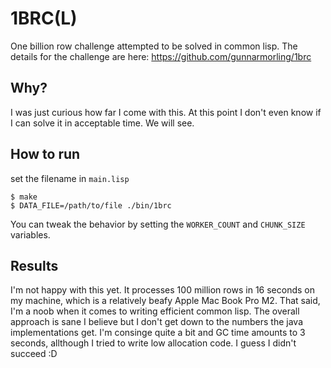 # 1BRC(L)

One billion row challenge attempted to be solved in common lisp. 
The details for the challenge are here: https://github.com/gunnarmorling/1brc


## Why?

I was just curious how far I come with this. At this point I don't even know if I can solve it in acceptable time.
We will see.

## How to run 

set the filename in `main.lisp`

  ``` shell
$ make
$ DATA_FILE=/path/to/file ./bin/1brc 
  ```
  
You can tweak the behavior by setting the `WORKER_COUNT` and `CHUNK_SIZE` variables.


## Results

I'm not happy with this yet. It processes 100 million rows in 16 seconds on my machine, which is a relatively beafy Apple Mac Book Pro M2.
That said, I'm a noob when it comes to writing efficient common lisp. 
The overall approach is sane I believe but I don't get down to the numbers the java implementations get.
I'm consinge quite a bit and GC time amounts to 3 seconds, allthough I tried to write low allocation code. I guess I didn't succeed :D 


  
